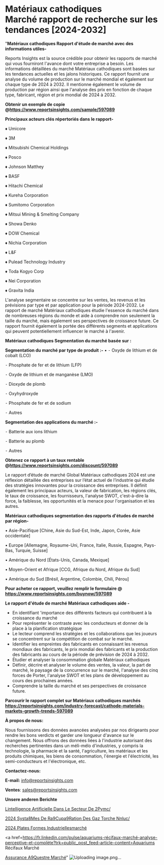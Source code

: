 # Matériaux cathodiques Marché rapport de recherche sur les tendances [2024-2032]

"<strong>Matériaux cathodiques Rapport d'étude de marché avec des informations utiles-</strong>

Reports Insights est la source crédible pour obtenir les rapports de marché qui vous fourniront l'avance dont votre entreprise a besoin. Les informations détaillées du marché Matériaux cathodiques sont basées sur les tendances actuelles et les jalons historiques. Ce rapport fournit une analyse du volume de production sur le marché mondial et également sur chaque type de 2024 à 2032. Il mentionne également le volume de production par région ainsi que l'analyse des prix en fonction de chaque type, fabricant, région et prix mondial de 2024 à 2032.

<strong><b>Obtenir un exemple de copie @</b></strong><a href=https://www.reportsinsights.com/sample/597089><strong><b>https://www.reportsinsights.com/sample/597089</b></strong></a>

<b>Principaux acteurs clés répertoriés dans le rapport-</b>

<b> </b>♦ Umicore

♦ 3M

♦ Mitsubishi Chemical Holdings

♦ Posco

♦ Johnson Matthey

♦ BASF

♦ Hitachi Chemical

♦ Kureha Corporation

♦ Sumitomo Corporation

♦ Mitsui Mining & Smelting Company

♦ Showa Denko

♦ DOW Chemical

♦ Nichia Corporation

♦ L&F

♦ Pulead Technology Industry

♦ Toda Kogyo Corp

♦ Nei Corporation

♦ Gravita India

L'analyse segmentaire se concentre sur les ventes, les revenus et les prévisions par type et par application pour la période 2024-2032. Le rapport de marché Matériaux cathodiques étudie l'essence du marché dans de nombreuses régions du monde et aide à comprendre non seulement la taille du marché, mais également ses perspectives de croissance future. Ce rapport fournit également la portée des différents segments et applications qui peuvent potentiellement influencer le marché à l'avenir.

<strong>Matériaux cathodiques Segmentation du marché basée sur :</strong>

<strong>Segmentation du marché par type de produit :-</strong>
•
⁃ Oxyde de lithium et de cobalt (LCO)

⁃ Phosphate de fer et de lithium (LFP)

⁃ Oxyde de lithium et de manganèse (LMO)

⁃ Dioxyde de plomb

⁃ Oxyhydroxyde

⁃ Phosphate de fer et de sodium

⁃ Autres

<strong>Segmentation des applications du marché :-</strong>

⁃ Batterie aux ions lithium

⁃ Batterie au plomb

⁃ Autres

<strong><b>Obtenez ce rapport à un taux rentable @</b></strong><a href=https://www.reportsinsights.com/discount/597089><strong><b>https://www.reportsinsights.com/discount/597089</b></strong></a>

Le rapport d’étude de marché Global Matériaux cathodiques 2024 est une réflexion détaillée des entreprises sur l’état actuel de l’industrie qui étudie des stratégies innovantes pour la croissance des entreprises. Il définit également les principaux acteurs, la valeur de fabrication, les régions clés, le taux de croissance, les fournisseurs, l'analyse SWOT, c'est-à-dire la force, la faiblesse, les opportunités et la menace pour l'organisation et les autres.

<strong>Matériaux cathodiques segmentation des rapports d'études de marché par région-</strong>

• Asie-Pacifique [Chine, Asie du Sud-Est, Inde, Japon, Corée, Asie occidentale]

• Europe [Allemagne, Royaume-Uni, France, Italie, Russie, Espagne, Pays-Bas, Turquie, Suisse]

• Amérique du Nord [États-Unis, Canada, Mexique]

• Moyen-Orient et Afrique [CCG, Afrique du Nord, Afrique du Sud]

• Amérique du Sud [Brésil, Argentine, Colombie, Chili, Pérou]

<strong>Pour acheter ce rapport, veuillez remplir le formulaire @   <a href=https://www.reportsinsights.com/buynow/597089>https://www.reportsinsights.com/buynow/597089</a></strong>

<strong>Le rapport d'étude de marché Matériaux cathodiques aide -</strong>
<ul>
  <li>En identifiant 'importance des différents facteurs qui contribuent à la croissance du marché</li>
  <li>Pour représenter le contraste avec les conducteurs et donner de la place à la planification stratégique</li>
  <li>Le lecteur comprend les stratégies et les collaborations que les joueurs se concentrent sur la compétition de combat sur le marché.</li>
  <li>Identifier les empreintes des fabricants en connaissant les revenus mondiaux des fabricants, le prix mondial des fabricants et la production des fabricants au cours de la période de prévision de 2024 à 2032.</li>
  <li>Étudier et analyser la consommation globale Matériaux cathodiques</li>
  <li>Définir, décrire et analyser le volume des ventes, la valeur, la part de marché, le paysage de la concurrence sur le marché, l'analyse des cinq forces de Porter, l'analyse SWOT et les plans de développement au cours des prochaines années.</li>
  <li>Comprendre la taille du marché et ses perspectives de croissance future.</li>
</ul>

<strong>Parcourir le rapport complet sur Matériaux cathodiques marchés <a href=https://reportsinsights.com/industry-forecast/cathode-materials-markets-growth-trends-597089>https://reportsinsights.com/industry-forecast/cathode-materials-markets-growth-trends-597089</a></strong>

<strong>À propos de nous:</strong>

Nous fournissons des données avancées analysées par nos dirigeants pour rendre les bons verdicts et garder une longueur d'avance sur le changement. Nous offrons des données liées à l'industrie autorisant des recherches pertinentes dans un méli-mélo d'industries, y compris la technologie, la pharmacie et la santé, l'agriculture, les matériaux et les produits chimiques, les biens de consommation, l'énergie et l'électricité, les semi-conducteurs et l'électronique, etc.

<strong>Contactez-nous:</strong>

<strong>E-mail:</strong> <a href=mailto:info@reportsinsights.com>info@reportsinsights.com</a>

<strong>Ventes</strong>: <a href=mailto:sales@reportsinsights.com>sales@reportsinsights.com</a>

<strong>Unsere anderen Berichte</strong>

<a href=https://www.linkedin.com/pulse/lintelligence-artificielle-dans-le-secteur-de-2pymc/>Lintelligence Artificielle Dans Le Secteur De 2Pymc/</a>

<a href=https://www.linkedin.com/pulse/2024-syst%C3%A8mes-de-r%C3%A9cup%C3%A9ration-des-gaz-torche-nnluc/>2024 Systa8Mes De Ra9Cupa9Ration Des Gaz Torche Nnluc/</a>

<a href=https://www.linkedin.com/pulse/2024-plates-formes-industriellesmarché-svm5c/>2024 Plates Formes Industriellesmarché</a>

<a href=https://fr.linkedin.com/pulse/aquariums-récifaux-marché-analyse-perceptive-et-complète?trk=public_post_feed-article-content>Aquariums Récifaux Marché</a>

<a href=https://www.linkedin.com/pulse/assurance-%C3%A9questre-march%C3%A9informations-couvertes-qakaf/>Assurance A9Questre Marché</a>"
![Uploading image.png…]()
